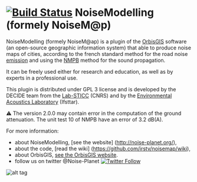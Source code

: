 [![Build Status](https://travis-ci.org/Ifsttar/NoiseMap.svg?branch=master)](https://travis-ci.org/Ifsttar/NoiseMap) 
NoiseModelling (formely NoiseM@p)
======

NoiseModelling (formely NoiseM@ap) is a plugin of the [OrbisGIS](http://www.orbisgis.org) software (an open-source geographic information system) that able to produce noise maps of cities, according to the french standard method for the road noise [emission][nmpb_E] and using the [NMPB][nmpb_P] method for the sound propagation.

It can be freely used either for research and education, as well as by experts in a professional use.

This plugin is distributed under GPL 3 license and is developed by the DECIDE team from the [Lab-STICC](http://www.labsticc.fr/en/teams/m-570-decide.htm) (CNRS) and by the [Environmental Acoustics Laboratory](http://www.lae.ifsttar.fr) (Ifsttar).

:warning: The version 2.0.0 may contain error in the computation of the ground attenuation. The unit test 10 of NMPB have an error of 3.2 dB(A).

For more information:
* about NoiseModelling, [see the website] (http://noise-planet.org/),
* about the code, [read the wiki] (https://github.com/irstv/noisemap/wiki),
* about OrbisGIS, [see the OrbisGIS website](http://www.orbisGIS.org).
* follow us on twitter @Noise-Planet [![Twitter Follow](https://img.shields.io/twitter/follow/noise_planet.svg?style=social&label=Follow)](https://twitter.com/Noise_Planet?lang=en)

[nmpb_E]: http://www.setra.developpement-durable.gouv.fr/IMG/pdf/US_0957-2A_Road_noise_predictionDTRF.pdf "Road noise prediction. Part 1 - Calculating sound emissions from road traffic, SETRA (2009)"
[nmpb_P]: http://www.setra.developpement-durable.gouv.fr/IMG/pdf/US_0957-2A_Road_noise_predictionDTRF.pdf "Road noise prediction. Part 2 - Noise propagation computation method including meteorological effects (NMPB 2008), SETRA (2009)"

![alt tag](http://noisemap.orbisgis.org/assets/img/logo_noisemap_alone_small.png)
